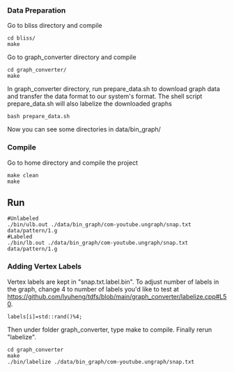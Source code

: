 ### Data Preparation

Go to bliss directory and compile 
```Shell
cd bliss/
make
```

Go to graph_converter directory and compile 
```Shell
cd graph_converter/
make
```

In graph_converter directory, run prepare_data.sh to download graph data and transfer the data format to our system's format. 
The shell script prepare_data.sh will also labelize the downloaded graphs
```Shell
bash prepare_data.sh  
```

Now you can see some directories in data/bin_graph/

### Compile
Go to home directory and compile the project
```Shell
make clean
make
```

## Run
```Shell
#Unlabeled 
./bin/ulb.out ./data/bin_graph/com-youtube.ungraph/snap.txt data/pattern/1.g
#Labeled 
./bin/lb.out ./data/bin_graph/com-youtube.ungraph/snap.txt data/pattern/1.g
```

### Adding Vertex Labels
Vertex labels are kept in "snap.txt.label.bin". To adjust number of labels in the graph, change 4 to number of labels you'd like to test at https://github.com/lyuheng/tdfs/blob/main/graph_converter/labelize.cpp#L50.
```
labels[i]=std::rand()%4;
```

Then under folder graph_converter, type make to compile. Finally rerun "labelize".
```
cd graph_converter
make
./bin/labelize ./data/bin_graph/com-youtube.ungraph/snap.txt
```


